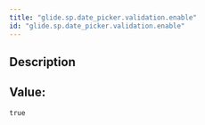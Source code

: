 ```yaml
---
title: "glide.sp.date_picker.validation.enable"
id: "glide.sp.date_picker.validation.enable"
---
```

## Description



## Value: 
```
true
```